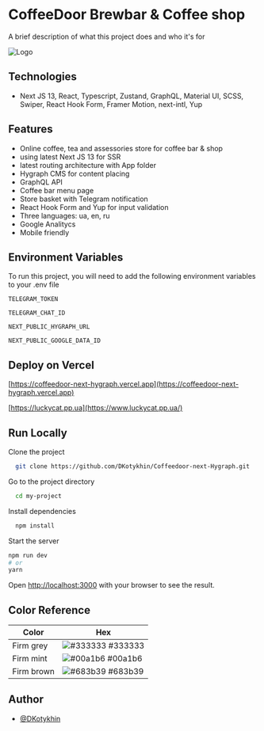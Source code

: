 
# CoffeeDoor Brewbar & Coffee shop

A brief description of what this project does and who it's for

![Logo](https://i.ibb.co/VxVb9gn/logo-700x191.webp)


## Technologies

-   Next JS 13, React, Typescript, Zustand, GraphQL, Material UI, SCSS, Swiper, React Hook Form, Framer Motion, next-intl, Yup

## Features

- Online coffee, tea and assessories store for coffee bar & shop
- using latest Next JS 13 for SSR
- latest routing architecture with App folder
- Hygraph CMS for content placing
- GraphQL API
- Coffee bar menu page
- Store basket with Telegram notification
- React Hook Form and Yup for input validation
- Three languages: ua, en, ru
- Google Analitycs
- Mobile friendly

## Environment Variables

To run this project, you will need to add the following environment variables to your .env file

`TELEGRAM_TOKEN`

`TELEGRAM_CHAT_ID`

`NEXT_PUBLIC_HYGRAPH_URL`

`NEXT_PUBLIC_GOOGLE_DATA_ID`

## Deploy on Vercel

  [https://coffeedoor-next-hygraph.vercel.app](https://coffeedoor-next-hygraph.vercel.app)

  [https://luckycat.pp.ua](https://www.luckycat.pp.ua/)

## Run Locally

Clone the project

```bash
  git clone https://github.com/DKotykhin/Coffeedoor-next-Hygraph.git
```

Go to the project directory

```bash
  cd my-project
```

Install dependencies

```bash
  npm install
```

Start the server

```bash
npm run dev
# or
yarn
```

Open [http://localhost:3000](http://localhost:3000) with your browser to see the result.



## Color Reference

| Color             | Hex                                                                |
| ----------------- | ------------------------------------------------------------------ |
| Firm grey | ![#333333](https://via.placeholder.com/10/333333?text=+) #333333 |
| Firm mint | ![#00a1b6](https://via.placeholder.com/10/00a1b6?text=+) #00a1b6 |
| Firm brown | ![#683b39](https://via.placeholder.com/10/683b39?text=+) #683b39 |

## Author

- [@DKotykhin](https://github.com/DKotykhin)
